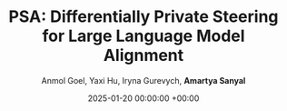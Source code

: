 ---
layout: post
categories: research
authors: "Amartya Sanyal"
venue: International Conference on Learning Representations
shortVenue: ICLR
title:  "PSA: Differentially Private Steering for Large Language Model Alignment"
date:   2025-01-20 00:00:00 +00:00
author: Anmol Goel, Yaxi Hu, Iryna Gurevych, <strong> Amartya Sanyal</strong>
important: new
accepted: yes
arxiv: https://arxiv.org/abs/2501.18532
paper: https://openreview.net/pdf?id=lLkgj7FEtZ
code:  https://github.com/UKPLab/iclr2025-psa
---